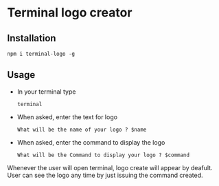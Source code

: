 # Terminal logo creator

## Installation

```
npm i terminal-logo -g
```

## Usage

- In your terminal type

  ```
  terminal
  ```

- When asked, enter the text for logo

  ```
  What will be the name of your logo ? $name
  ```

- When asked, enter the command to display the logo
  ```
  What will be the Command to display your logo ? $command
  ```

Whenever the user will open terminal, logo create will appear by deafult. User can see the logo any time by just issuing the command created.
